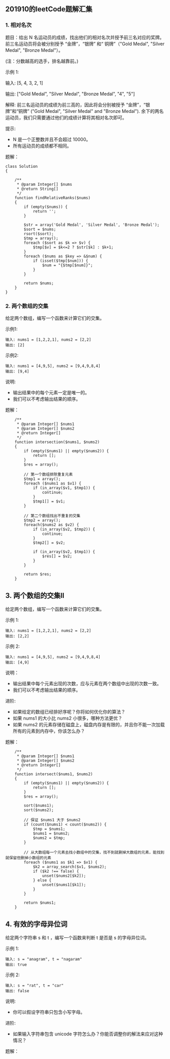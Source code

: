 ## 201910的leetCode题解汇集

### 1. 相对名次

   题目：给出 N 名运动员的成绩，找出他们的相对名次并授予前三名对应的奖牌。前三名运动员将会被分别授予 “金牌”，“银牌” 和“ 铜牌”（"Gold Medal", "Silver Medal", "Bronze Medal"）。
   
   (注：分数越高的选手，排名越靠前。)
   
   示例 1:
   
   输入: [5, 4, 3, 2, 1]
   
   输出: ["Gold Medal", "Silver Medal", "Bronze Medal", "4", "5"]
   
   解释: 前三名运动员的成绩为前三高的，因此将会分别被授予 “金牌”，“银牌”和“铜牌” ("Gold Medal", "Silver Medal" and "Bronze Medal").
   余下的两名运动员，我们只需要通过他们的成绩计算将其相对名次即可。
   
   提示:
   - N 是一个正整数并且不会超过 10000。
   - 所有运动员的成绩都不相同。
   
   题解：

```
class Solution 
{

    /**
     * @param Integer[] $nums
     * @return String[]
     */
    function findRelativeRanks($nums) 
    {
        if (empty($nums)) {
            return '';
        }
        
        $str = array('Gold Medal', 'Silver Medal', 'Bronze Medal');
        $sort = $nums;
        rsort($sort);
        $tmp = array();
        foreach ($sort as $k => $v) {
            $tmp[$v] = $k<=2 ? $str[$k] : $k+1;
        }
        foreach ($nums as $key => &$num) {
            if (isset($tmp[$num])) {
                $num = "{$tmp[$num]}";
            }
        }
        
        return $nums;
    }
}
```


### 2. 两个数组的交集

给定两个数组，编写一个函数来计算它们的交集。

示例1:
```
输入: nums1 = [1,2,2,1], nums2 = [2,2]
输出: [2]
```
示例2:
```
输入: nums1 = [4,9,5], nums2 = [9,4,9,8,4]
输出: [9,4]
```

说明:

- 输出结果中的每个元素一定是唯一的。
- 我们可以不考虑输出结果的顺序。


题解：
```
    /**
     * @param Integer[] $nums1
     * @param Integer[] $nums2
     * @return Integer[]
     */
    function intersection($nums1, $nums2) 
    {
        if (empty($nums1) || empty($nums2)) {
            return [];
        }
        $res = array();
        
        // 第一个数组排除重复元素
        $tmp1 = array();
        foreach ($nums1 as $v1) {
            if (in_array($v1, $tmp1)) {
                continue;
            }
            $tmp1[] = $v1;
        }
        
        // 第二个数组找出不重复的交集
        $tmp2 = array();
        foreach($nums2 as $v2) {
            if (in_array($v2, $tmp2)) {
                continue;
            }
            $tmp2[] = $v2;
            
            if (in_array($v2, $tmp1)) {
                $res[] = $v2;
            }
        }
        
        return $res;
    }
```



## 3. 两个数组的交集II

给定两个数组，编写一个函数来计算它们的交集。

示例 1:
```
输入: nums1 = [1,2,2,1], nums2 = [2,2]
输出: [2,2]
```

示例 2:
```
输入: nums1 = [4,9,5], nums2 = [9,4,9,8,4]
输出: [4,9]
```

说明：
 - 输出结果中每个元素出现的次数，应与元素在两个数组中出现的次数一致。
 - 我们可以不考虑输出结果的顺序。

进阶:
 - 如果给定的数组已经排好序呢？你将如何优化你的算法？
 - 如果 nums1 的大小比 nums2 小很多，哪种方法更优？
 - 如果 nums2 的元素存储在磁盘上，磁盘内存是有限的，并且你不能一次加载所有的元素到内存中，你该怎么办？

题解：

```
    /**
     * @param Integer[] $nums1
     * @param Integer[] $nums2
     * @return Integer[]
     */
    function intersect($nums1, $nums2) 
    {
        if (empty($nums1) || empty($nums2)) {
            return [];
        }
        $res = array();
        
        sort($nums1);
        sort($nums2);
        
        // 保证 $nums1 大于 $nums2
        if (count($nums1) < count($nums2)) {
            $tmp = $nums1;
            $nums1 = $nums2;
            $nums2 = $tmp;
        }
        
        // 从大数组每一个元素去找小数组中的交集，找不到就删掉大数组的元素，能找到就保留但删掉小数组的元素
        foreach ($nums1 as $k1 => $v1) {
            $k2 = array_search($v1, $nums2);
            if ($k2 !== false) {
                unset($nums2[$k2]);
            } else {
                unset($nums1[$k1]);
            }
        }
        
        return $nums1;
    }
```


## 4. 有效的字母异位词

给定两个字符串 s 和 t ，编写一个函数来判断 t 是否是 s 的字母异位词。

示例 1:
```
输入: s = "anagram", t = "nagaram"
输出: true
```
示例 2:
```
输入: s = "rat", t = "car"
输出: false
```

说明:
- 你可以假设字符串只包含小写字母。

进阶:
- 如果输入字符串包含 unicode 字符怎么办？你能否调整你的解法来应对这种情况？

题解：
```
```



